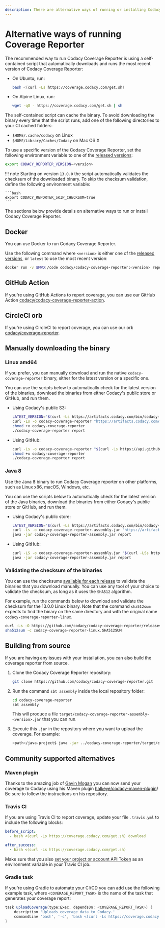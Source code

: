 ```yaml
---
description: There are alternative ways of running or installing Codacy Coverage Reporter, such as running a Docker image, downloading a binary for your operating system, or building the binary from source.
---
```


# Alternative ways of running Coverage Reporter

The recommended way to run Codacy Coverage Reporter is using a self-contained script that automatically downloads and runs the most recent version of Codacy Coverage Reporter:

-   On Ubuntu, run:

    ```bash
    bash <(curl -Ls https://coverage.codacy.com/get.sh)
    ```

-   On Alpine Linux, run:

    ```sh
    wget -qO - https://coverage.codacy.com/get.sh | sh
    ```

The self-contained script can cache the binary. To avoid downloading the binary every time that the script runs, add one of the following directories to your CI cached folders:

-   `$HOME/.cache/codacy` on Linux
-   `$HOME/Library/Caches/Codacy` on Mac OS X

To use a specific version of the Codacy Coverage Reporter, set the following environment variable to one of the [released versions](https://github.com/codacy/codacy-coverage-reporter/releases):

```bash
export CODACY_REPORTER_VERSION=<version>
```

!!! note
    Starting on version `13.0.0` the script automatically validates the checksum of the downloaded binary. To skip the checksum validation, define the following environment variable:

    ```bash
    export CODACY_REPORTER_SKIP_CHECKSUM=true
    ```

The sections below provide details on alternative ways to run or install Codacy Coverage Reporter.

## Docker

You can use Docker to run Codacy Coverage Reporter.

Use the following command where `<version>` is either one of the [released versions](https://github.com/codacy/codacy-coverage-reporter/releases), or `latest` to use the most recent version:

```bash
docker run -v $PWD:/code codacy/codacy-coverage-reporter:<version> report
```

## GitHub Action

If you're using GitHub Actions to report coverage, you can use our GitHub Action [codacy/codacy-coverage-reporter-action](https://github.com/codacy/codacy-coverage-reporter-action).

## CircleCI orb

If you're using CircleCI to report coverage, you can use our orb [codacy/coverage-reporter](https://circleci.com/orbs/registry/orb/codacy/coverage-reporter).

## Manually downloading the binary

### Linux amd64

If you prefer, you can manually download and run the native `codacy-coverage-reporter` binary, either for the latest version or a specific one.

You can use the scripts below to automatically check for the latest version of the binaries, download the binaries from either Codacy's public store or GitHub, and run them.

-   Using Codacy's public S3:

    ```bash
    LATEST_VERSION="$(curl -Ls https://artifacts.codacy.com/bin/codacy-coverage-reporter/latest)"
    curl -Ls -o codacy-coverage-reporter "https://artifacts.codacy.com/bin/codacy-coverage-reporter/${LATEST_VERSION}/codacy-coverage-reporter-linux"
    chmod +x codacy-coverage-reporter
    ./codacy-coverage-reporter report
    ```

-   Using GitHub:

    ```bash
    curl -Ls -o codacy-coverage-reporter "$(curl -Ls https://api.github.com/repos/codacy/codacy-coverage-reporter/releases/latest | jq -r '.assets | map({name, browser_download_url} | select(.name | contains("codacy-coverage-reporter-linux"))) | .[0].browser_download_url')"
    chmod +x codacy-coverage-reporter
    ./codacy-coverage-reporter report
    ```

### Java 8

Use the Java 8 binary to run Codacy Coverage reporter on other platforms, such as Linux x86, macOS, Windows, etc.

You can use the scripts below to automatically check for the latest version of the Java binaries, download the binaries from either Codacy's public store or GitHub, and run them.

-   Using Codacy's public store:

    ```bash
    LATEST_VERSION="$(curl -Ls https://artifacts.codacy.com/bin/codacy-coverage-reporter/latest)"
    curl -Ls -o codacy-coverage-reporter-assembly.jar "https://artifacts.codacy.com/bin/codacy-coverage-reporter/${LATEST_VERSION}/codacy-coverage-reporter-assembly.jar"
    java -jar codacy-coverage-reporter-assembly.jar report
    ```

-   Using GitHub:

    ```bash
    curl -LS -o codacy-coverage-reporter-assembly.jar "$(curl -LSs https://api.github.com/repos/codacy/codacy-coverage-reporter/releases/latest | jq -r '.assets | map({name, browser_download_url} | select(.name | endswith(".jar"))) | .[0].browser_download_url')"
    java -jar codacy-coverage-reporter-assembly.jar report
    ```

### Validating the checksum of the binaries

You can use the checksums [available for each release](https://github.com/codacy/codacy-coverage-reporter/releases) to validate the binaries that you download manually. You can use any tool of your choice to validate the checksum, as long as it uses the `SHA512` algorithm.

For example, run the commands below to download and validate the checksum for the 13.0.0 Linux binary. Note that the command `sha512sum` expects to find the binary on the same directory and with the original name `codacy-coverage-reporter-linux`.

```bash
curl -Ls -O https://github.com/codacy/codacy-coverage-reporter/releases/download/13.0.0/codacy-coverage-reporter-linux.SHA512SUM
sha512sum -c codacy-coverage-reporter-linux.SHA512SUM
```

## Building from source

If you are having any issues with your installation, you can also build the coverage reporter from source.

1.  Clone the Codacy Coverage Reporter repository:

    ```bash
    git clone https://github.com/codacy/codacy-coverage-reporter.git
    ```

1.  Run the command `sbt assembly` inside the local repository folder:

    ```bash
    cd codacy-coverage-reporter
    sbt assembly
    ```
   
    This will produce a file `target/codacy-coverage-reporter-assembly-<version>.jar` that you can run.

1.  Execute this `.jar` in the repository where you want to upload the coverage. For example:

    ```bash
    <path>/java-project$ java -jar ../codacy-coverage-reporter/target/codacy-coverage-reporter-assembly-<version>.jar report
    ```

## Community supported alternatives

### Maven plugin

Thanks to the amazing job of [Gavin Mogan](https://github.com/halkeye) you can now send your coverage to Codacy using his Maven plugin [halkeye/codacy-maven-plugin](https://github.com/halkeye/codacy-maven-plugin)! Be sure to follow the instructions on his repository.

### Travis CI

If you are using Travis CI to report coverage, update your file `.travis.yml` to include the following blocks:

```yaml
before_script:
  - bash <(curl -Ls https://coverage.codacy.com/get.sh) download

after_success:
  - bash <(curl -Ls https://coverage.codacy.com/get.sh)
```

Make sure that you also [set your project or account API Token](index.md#authenticate) as an environment variable in your Travis CI job.

### Gradle task

If you're using Gradle to automate your CI/CD you can add use the following example task, where `<COVERAGE_REPORT_TASK>` is the name of the task that generates your coverage report:

```groovy
task uploadCoverage(type:Exec, dependsOn: <COVERAGE_REPORT_TASK>) {
    description 'Uploads coverage data to Codacy.'
    commandLine 'bash', '-c', 'bash <(curl -Ls https://coverage.codacy.com/get.sh) report'
}
```
